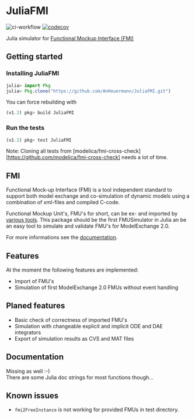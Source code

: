 # JuliaFMI

![ci-workflow](https://github.com/AnHeuermann/JuliaFMI/actions/workflows/ci-workflow.yml/badge.svg)
[![codecov](https://codecov.io/gh/AnHeuermann/JuliaFMI/branch/master/graph/badge.svg?token=OvlKIvbKCA)](https://codecov.io/gh/AnHeuermann/JuliaFMI)

Julia simulator for [Functional Mockup Interface (FMI)](https://fmi-standard.org/)

## Getting started

### Installing JuliaFMI
```julia
julia> import Pkg
julia> Pkg.clone("https://github.com/AnHeuermann/JuliaFMI.git")
```
You can force rebuilding with
```julia
(v1.2) pkg> build JuliaFMI
```

### Run the tests
```julia
(v1.2) pkg> test JuliaFMI
```
Note: Cloning all tests from [modelica/fmi-cross-check][https://github.com/modelica/fmi-cross-check] needs a lot of time.

## FMI
Functional Mock-up Interface (FMI) is a tool independent standard to support
both model exchange and co-simulation of dynamic models using a combination of
xml-files and compiled C-code.

Functional Mockup Unit's, FMU's for short, can be ex- and imported by
[various tools](https://fmi-standard.org/tools/). This package should be the
first FMUSimulator in Julia an be an easy tool to simulate and validate FMU's
for ModelExchange 2.0.

For more informations see the [documentation](https://svn.modelica.org/fmi/branches/public/specifications/v2.0/FMI_for_ModelExchange_and_CoSimulation_v2.0.pdf).

## Features
At the moment the following features are implemented:
* Import of FMU's
* Simulation of first ModelExchange 2.0 FMUs without event handling

## Planed features
* Basic check of correctness of imported FMU's
* Simulation with changeable explicit and implicit ODE and DAE integrators
* Export of simulation results as CVS and MAT files

## Documentation
Missing as well :-)<br>
There are some Julia doc strings for most functions though...


## Known issues
* `fmi2FreeInstance` is not working for provided FMUs in test directory.

